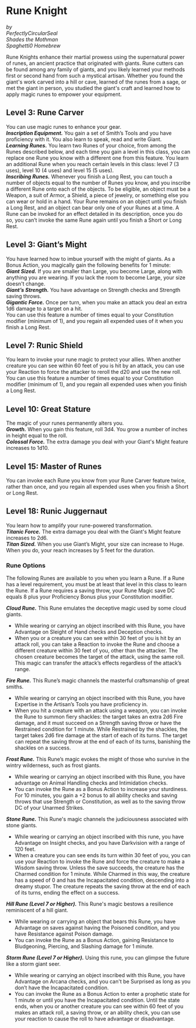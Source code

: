 # Rune Knight

*by*  
*PerfectlyCircularSeal*  
*Shades the Mothman*  
*Spaghetti0 Homebrew*  

Rune Knights enhance their martial prowess using the supernatural power of runes, an ancient practice that originated with giants. Rune cutters can be found among any family of giants, and you likely learned your methods first or second hand from such a mystical artisan. Whether you found the giant's work carved into a hill or cave, learned of the runes from a sage, or met the giant in person, you studied the giant's craft and learned how to apply magic runes to empower your equipment.

## Level 3: Rune Carver
You can use magic runes to enhance your gear.  
***Inscription Equipment.*** You gain a set of Smith’s Tools and you have proficiency with it. You also learn to speak, read and write Giant.  
***Learning Runes.*** You learn two Runes of your choice, from among the Runes described below, and each time you gain a level in this class, you can replace one Rune you know with a different one from this feature. You learn an additional Rune when you reach certain levels in this class: level 7 (3 uses), level 10 (4 uses) and level 15 (5 uses).  
***Inscribing Runes.*** Whenever you finish a Long Rest, you can touch a number of objects equal to the number of Runes you know, and you inscribe a different Rune onto each of the objects. To be eligible, an object must be a Weapon, a suit of Armor, a Shield, a piece of jewelry, or something else you can wear or hold in a hand. Your Rune remains on an object until you finish a Long Rest, and an object can bear only one of your Runes at a time. A Rune can be invoked for an effect detailed in its description, once you do so, you can’t invoke the same Rune again until you finish a Short or Long Rest.  

## Level 3: Giant’s Might
You have learned how to imbue yourself with the might of giants. As a Bonus Action, you magically gain the following benefits for 1 minute:  
***Giant Sized.*** If you are smaller than Large, you become Large, along with anything you are wearing. If you lack the room to become Large, your size doesn't change.  
***Giant’s Strength.*** You have advantage on Strength checks and Strength saving throws.  
***Gigantic Force.*** Once per turn, when you make an attack you deal an extra 1d6 damage to a target on a hit.  
You can use this feature a number of times equal to your Constitution modifier (minimum of 1), and you regain all expended uses of it when you finish a Long Rest.

## Level 7: Runic Shield
You learn to invoke your rune magic to protect your allies. When another creature you can see within 60 feet of you is hit by an attack, you can use your Reaction to force the attacker to reroll the d20 and use the new roll. You can use this feature a number of times equal to your Constitution modifier (minimum of 1), and you regain all expended uses when you finish a Long Rest.

## Level 10: Great Stature
The magic of your runes permanently alters you.  
***Growth.*** When you gain this feature, roll 3d4. You grow a number of inches in height equal to the roll.  
***Colossal Force.*** The extra damage you deal with your Giant's Might feature increases to 1d10.  

## Level 15: Master of Runes
You can invoke each Rune you know from your Rune Carver feature twice, rather than once, and you regain all expended uses when you finish a Short or Long Rest.

## Level 18: Runic Juggernaut
You learn how to amplify your rune-powered transformation.  
***Titanic Force.*** The extra damage you deal with the Giant's Might feature increases to 2d6.  
***Titan Sized.*** When you use Giant’s Might, your size can increase to Huge. When you do, your reach increases by 5 feet for the duration.  

### Rune Options
The following Runes are available to you when you learn a Rune. If a Rune has a level requirement, you must be at least that level in this class to learn the Rune. If a Rune requires a saving throw, your Rune Magic save DC equals 8 plus your Proficiency Bonus plus your Constitution modifier.

***Cloud Rune.*** This Rune emulates the deceptive magic used by some cloud giants.  
- While wearing or carrying an object inscribed with this Rune, you have Advantage on Sleight of Hand checks and Deception checks.  
- When you or a creature you can see within 30 feet of you is hit by an attack roll, you can take a Reaction to invoke the Rune and choose a different creature within 30 feet of you, other than the attacker. The chosen creature becomes the target of the attack, using the same roll. This magic can transfer the attack’s effects regardless of the attack’s range.  

***Fire Rune.*** This Rune’s magic channels the masterful craftsmanship of great smiths.  
- While wearing or carrying an object inscribed with this Rune, you have Expertise in the Artisan’s Tools you have proficiency in.  
- When you hit a creature with an attack using a weapon, you can invoke the Rune to summon fiery shackles: the target takes an extra 2d6 Fire damage, and it must succeed on a Strength saving throw or have the Restrained condition for 1 minute. While Restrained by the shackles, the target takes 2d6 fire damage at the start of each of its turns. The target can repeat the saving throw at the end of each of its turns, banishing the shackles on a success.  


***Frost Rune.*** This Rune’s magic evokes the might of those who survive in the wintry wilderness, such as frost giants.  
- While wearing or carrying an object inscribed with this Rune, you have advantage on Animal Handling checks and Intimidation checks.  
- You can invoke the Rune as a Bonus Action to increase your sturdiness. For 10 minutes, you gain a +2 bonus to all ability checks and saving throws that use Strength or Constitution, as well as to the saving throw DC of your Unarmed Strikes.  

***Stone Rune.*** This Rune's magic channels the judiciousness associated with stone giants.  
- While wearing or carrying an object inscribed with this rune, you have Advantage on Insight checks, and you have Darkvision with a range of 120 feet.  
- When a creature you can see ends its turn within 30 feet of you, you can use your Reaction to invoke the Rune and force the creature to make a Wisdom saving throw. Unless the save succeeds, the creature has the Charmed condition for 1 minute. While Charmed in this way, the creature has a speed of 0 and has the Incapacitated condition, descending into a dreamy stupor. The creature repeats the saving throw at the end of each of its turns, ending the effect on a success.  

***Hill Rune (Level 7 or Higher).*** This Rune's magic bestows a resilience reminiscent of a hill giant.  
- While wearing or carrying an object that bears this Rune, you have Advantage on saves against having the Poisoned condition, and you have Resistance against Poison damage.  
- You can invoke the Rune as a Bonus Action, gaining Resistance to Bludgeoning, Piercing, and Slashing damage for 1 minute.  

***Storm Rune (Level 7 or Higher).*** Using this rune, you can glimpse the future like a storm giant seer.  
- While wearing or carrying an object inscribed with this Rune, you have Advantage on Arcana checks, and you can't be Surprised as long as you don’t have the Incapacitated condition.  
- You can invoke the Rune as a Bonus Action to enter a prophetic state for 1 minute or until you have the Incapacitated condition. Until the state ends, when you or another creature you can see within 60 feet of you makes an attack roll, a saving throw, or an ability check, you can use your reaction to cause the roll to have advantage or disadvantage.  
